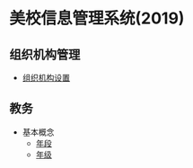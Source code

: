 # 美校信息管理系统(2019)

## 组织机构管理
* [组织机构设置](orgnization.md)

## 教务
* 基本概念
  * [年段](nianduan.md)
  * [年级](nianji.md)

